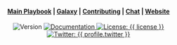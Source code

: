<div align="center">
  <h4>
    <a href="{{ repository.playbooks }}">Main Playbook</a>
    <span> | </span>
    <a href="{{ profile.galaxy }}/{{ role_name }}">Galaxy</a>
    <span> | </span>
    <a href="{{ repository.group.ansible_roles }}/{{ role_name }}/-/blob/master/CONTRIBUTING.md">Contributing</a>
    <span> | </span>
    <a href="{{ chat_url }}">Chat</a>
    <span> | </span>
    <a href="{{ website.homepage }}">Website</a>
  </h4>
</div>
<p style="text-align:center;">
  <img alt="Version" src="https://img.shields.io/badge/version-{{ version }}-blue.svg?cacheSeconds=2592000" />
  <a href="{{ website.documentation }}/{{ role_name }}" target="_blank">
    <img alt="Documentation" src="https://img.shields.io/badge/documentation-yes-brightgreen.svg" />
  </a>
  <a href="{{ repository.gitlab_ansible_roles_group }}/{{ role_name }}/-/raw/master/LICENSE" target="_blank">
    <img alt="License: {{ license }}" src="https://img.shields.io/badge/License-{{ license }}-yellow.svg" />
  </a>
  <a href="https://twitter.com/{{ profile.twitter }}" target="_blank">
    <img alt="Twitter: {{ profile.twitter }}" src="https://img.shields.io/twitter/follow/{{ profile.twitter }}.svg?style=social" />
  </a>
</p>